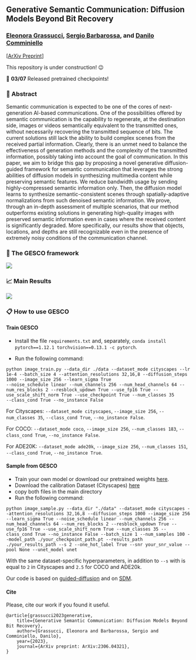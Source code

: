 ## Generative Semantic Communication: Diffusion Models Beyond Bit Recovery
### [Eleonora Grassucci](https://sites.google.com/uniroma1.it/eleonoragrassucci/home-page), [Sergio Barbarossa](https://sites.google.com/a/uniroma1.it/sergiobarbarossa/), and [Danilo Comminiello](https://danilocomminiello.site.uniroma1.it/)

[[ArXiv Preprint](https://arxiv.org/abs/2306.04321v1)]

This repository is under construction! :wink:

:loudspeaker: **03/07** Released pretrained checkpoints!

### :page_with_curl: Abstract
Semantic communication is expected to be one of the cores of next-generation AI-based communications. One of the possibilities offered by semantic communication is the capability to regenerate, at the destination side, images or videos semantically equivalent to the transmitted ones, without necessarily recovering the transmitted sequence of bits. The current solutions still lack the ability to build complex scenes from the received partial information. Clearly, there is an unmet need to balance the effectiveness of generation methods and the complexity of the transmitted information, possibly taking into account the goal of communication. In this paper, we aim to bridge this gap by proposing a novel generative diffusion-guided framework for semantic communication that leverages the strong abilities of diffusion models in synthesizing multimedia content while preserving semantic features. We reduce bandwidth usage by sending highly-compressed semantic information only. Then, the diffusion model learns to synthesize semantic-consistent scenes through spatially-adaptive normalizations from such denoised semantic information.
We prove, through an in-depth assessment of multiple scenarios,  that our method outperforms existing solutions in generating high-quality images with preserved semantic information even in cases where the received content is significantly degraded. More specifically, our results show that objects, locations, and depths are still recognizable even in the presence of extremely noisy conditions of the communication channel.

### :dart: The GESCO framework
<img src="architecture-Pagina-1.drawio.png"/>

### :chart_with_upwards_trend: Main Results

<img src="fig1-Pagina-1.drawio.png"/>

### :clipboard: How to use GESCO

#### Train GESCO

* Install the file `requirements.txt` and, separately, `conda install pytorch==1.12.1 torchvision==0.13.1 -c pytorch`.

* Run the following command:

```
python image_train.py --data_dir ./data --dataset_mode cityscapes --lr 1e-4 --batch_size 4 --attention_resolutions 32,16,8 --diffusion_steps 1000 --image_size 256 --learn_sigma True
--noise_schedule linear --num_channels 256 --num_head_channels 64 --num_res_blocks 2 --resblock_updown True --use_fp16 True --use_scale_shift_norm True --use_checkpoint True --num_classes 35
--class_cond True --no_instance False 
```

For Cityscapes: `--dataset_mode cityscapes`, `--image_size 256`, `--num_classes 35`, `--class_cond True`, `--no_instance False`.

For COCO: `--dataset_mode coco`, `--image_size 256`, `--num_classes 183`, `--class_cond True`, `--no_instance False`.

For ADE20K: `--dataset_mode ade20k`, `--image_size 256`, `--num_classes 151`, `--class_cond True`, `--no_instance True`.

#### Sample from GESCO

* Train your own model or download our pretrained weights [here](https://drive.google.com/drive/folders/1MwDLhTM3MbhEm7z42zaJ0aITgPFxg-VT?usp=sharing).
* Download the calibration Dataset (Cityscapes) [here](https://drive.google.com/file/d/1Su6rQ_ExUnNAj7srACu8v-lqdccATB-4/view?usp=sharing)
* copy both files in the main directory
* Run the following command:

```
python image_sample.py --data_dir "./data" --dataset_mode cityscapes --attention_resolutions 32,16,8 --diffusion_steps 1000 --image_size 256 --learn_sigma True --noise_schedule linear --num_channels 256 --num_head_channels 64 --num_res_blocks 2 --resblock_updown True --use_fp16 True --use_scale_shift_norm True --num_classes 35 --class_cond True --no_instance False --batch_size 1 --num_samples 100 --model_path ./your_checkpoint_path.pt --results_path ./your_results_path --s 2 --one_hot_label True --snr your_snr_value --pool None --unet_model unet 
```

With the same dataset-specific hyperparameters, in addition to `--s` with is equal to `2` in Cityscapes and `2.5` for COCO and ADE20k.

Our code is based on [guided-diffusion](https://github.com/openai/guided-diffusion) and on [SDM](https://github.com/WeilunWang/semantic-diffusion-model).

#### Cite
Please, cite our work if you found it useful.

```
@article{grassucci2023generative,
    title={Generative Semantic Communication: Diffusion Models Beyond Bit Recovery},
    author={Grassucci, Eleonora and Barbarossa, Sergio and Comminiello, Danilo},
    year={2023},
    journal={ArXiv preprint: ArXiv:2306.04321},
}
```
